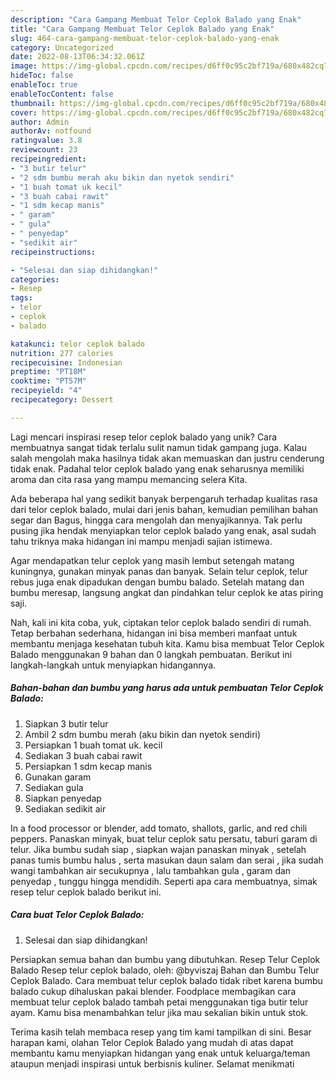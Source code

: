 ```yaml
---
description: "Cara Gampang Membuat Telor Ceplok Balado yang Enak"
title: "Cara Gampang Membuat Telor Ceplok Balado yang Enak"
slug: 464-cara-gampang-membuat-telor-ceplok-balado-yang-enak
category: Uncategorized
date: 2022-08-13T06:34:32.061Z
image: https://img-global.cpcdn.com/recipes/d6ff0c95c2bf719a/680x482cq70/telor-ceplok-balado-foto-resep-utama.jpg
hideToc: false
enableToc: true
enableTocContent: false
thumbnail: https://img-global.cpcdn.com/recipes/d6ff0c95c2bf719a/680x482cq70/telor-ceplok-balado-foto-resep-utama.jpg
cover: https://img-global.cpcdn.com/recipes/d6ff0c95c2bf719a/680x482cq70/telor-ceplok-balado-foto-resep-utama.jpg
author: Admin
authorAv: notfound
ratingvalue: 3.8
reviewcount: 23
recipeingredient:
- "3 butir telur"
- "2 sdm bumbu merah aku bikin dan nyetok sendiri"
- "1 buah tomat uk kecil"
- "3 buah cabai rawit"
- "1 sdm kecap manis"
- " garam"
- " gula"
- " penyedap"
- "sedikit air"
recipeinstructions:

- "Selesai dan siap dihidangkan!"
categories:
- Resep
tags:
- telor
- ceplok
- balado

katakunci: telor ceplok balado 
nutrition: 277 calories
recipecuisine: Indonesian
preptime: "PT18M"
cooktime: "PT57M"
recipeyield: "4"
recipecategory: Dessert

---
```





Lagi mencari inspirasi resep telor ceplok balado yang unik? Cara membuatnya sangat tidak terlalu sulit namun tidak gampang juga. Kalau salah mengolah maka hasilnya tidak akan memuaskan dan justru cenderung tidak enak. Padahal telor ceplok balado yang enak seharusnya memiliki aroma dan cita rasa yang mampu memancing selera Kita.





Ada beberapa hal yang sedikit banyak berpengaruh terhadap kualitas rasa dari telor ceplok balado, mulai dari jenis bahan, kemudian pemilihan bahan segar dan Bagus, hingga cara mengolah dan menyajikannya. Tak perlu pusing jika hendak menyiapkan telor ceplok balado yang enak,      asal sudah tahu triknya maka hidangan ini mampu menjadi sajian istimewa.














Agar mendapatkan telur ceplok yang masih lembut setengah matang kuningnya, gunakan minyak panas dan banyak. Selain telur ceplok, telur rebus juga enak dipadukan dengan bumbu balado. Setelah matang dan bumbu meresap, langsung angkat dan pindahkan telur ceplok ke atas piring saji.






Nah, kali ini kita coba, yuk, ciptakan telor ceplok balado sendiri di rumah. Tetap berbahan sederhana, hidangan ini bisa memberi manfaat untuk membantu menjaga kesehatan tubuh kita. Kamu bisa membuat Telor Ceplok Balado menggunakan 9 bahan dan 0 langkah pembuatan. Berikut ini langkah-langkah untuk menyiapkan hidangannya.

<!--inarticleads1-->

##### Bahan-bahan dan bumbu yang harus ada untuk pembuatan Telor Ceplok Balado:

1. Siapkan 3 butir telur
1. Ambil 2 sdm bumbu merah (aku bikin dan nyetok sendiri)
1. Persiapkan 1 buah tomat uk. kecil
1. Sediakan 3 buah cabai rawit
1. Persiapkan 1 sdm kecap manis
1. Gunakan  garam
1. Sediakan  gula
1. Siapkan  penyedap
1. Sediakan sedikit air


In a food processor or blender, add tomato, shallots, garlic, and red chili peppers. Panaskan minyak, buat telur ceplok satu persatu, taburi garam di telur. Jika bumbu sudah siap , siapkan wajan panaskan minyak , setelah panas tumis bumbu halus , serta masukan daun salam dan serai , jika sudah wangi tambahkan air secukupnya , lalu tambahkan gula , garam dan penyedap , tunggu hingga mendidih. Seperti apa cara membuatnya, simak resep telur ceplok balado berikut ini. 

<!--inarticleads2-->

##### Cara buat Telor Ceplok Balado:


1. Selesai dan siap dihidangkan!

Persiapkan semua bahan dan bumbu yang dibutuhkan. Resep Telur Ceplok Balado Resep telur ceplok balado, oleh: @byviszaj Bahan dan Bumbu Telur Ceplok Balado. Cara membuat telur ceplok balado tidak ribet karena bumbu balado cukup dihaluskan pakai blender. Foodplace membagikan cara membuat telur ceplok balado tambah petai menggunakan tiga butir telur ayam. Kamu bisa menambahkan telur jika mau sekalian bikin untuk stok. 

Terima kasih telah membaca resep yang tim kami tampilkan di sini. Besar harapan kami, olahan Telor Ceplok Balado yang mudah di atas dapat membantu kamu menyiapkan hidangan yang enak untuk keluarga/teman ataupun menjadi inspirasi untuk berbisnis kuliner. Selamat menikmati
